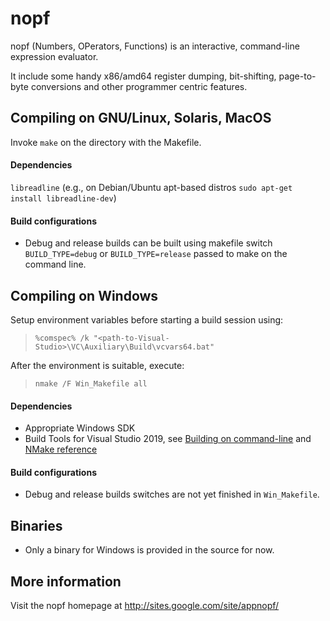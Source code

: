 # nopf

nopf (Numbers, OPerators, Functions) is an interactive, command-line expression evaluator.

It include some handy x86/amd64 register dumping, bit-shifting, page-to-byte conversions and other programmer centric features.

## Compiling on GNU/Linux, Solaris, MacOS
Invoke `make` on the directory with the Makefile.

#### Dependencies
`libreadline` (e.g., on Debian/Ubuntu apt-based distros `sudo apt-get install libreadline-dev`)

#### Build configurations
* Debug and release builds can be built using makefile switch `BUILD_TYPE=debug` or `BUILD_TYPE=release` passed to make on the command line.

## Compiling on Windows
Setup environment variables before starting a build session using:
> `%comspec% /k "<path-to-Visual-Studio>\VC\Auxiliary\Build\vcvars64.bat"`

After the environment is suitable, execute:
> `nmake /F Win_Makefile all`

#### Dependencies
* Appropriate Windows SDK
* Build Tools for Visual Studio 2019, see [Building on command-line](https://docs.microsoft.com/en-us/cpp/build/building-on-the-command-line?view=vs-2019) and [NMake reference](https://docs.microsoft.com/en-us/cpp/build/reference/nmake-reference?view=vs-2019)

#### Build configurations
* Debug and release builds switches are not yet finished in `Win_Makefile`.

## Binaries
* Only a binary for Windows is provided in the source for now.

## More information
Visit the nopf homepage at http://sites.google.com/site/appnopf/
